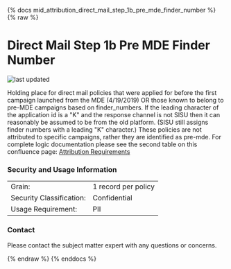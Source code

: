 {% docs mid_attribution_direct_mail_step_1b_pre_mde_finder_number %}
{% raw %}
# Direct Mail Step 1b Pre MDE Finder Number

![last updated](assets/update_badges/mid_attribution_direct_mail_step_1b_pre_mde_finder_number.svg)

Holding place for direct mail policies that were applied for before
the first campaign launched from the MDE (4/19/2019) OR those known 
to belong to pre-MDE campaigns based on finder_numbers. If the leading 
character of the application id is a "K" and the response channel is not
SISU then it can reasonably be assumed to be from the old platform. (SISU
still assigns finder numbers with a leading "K" character.) These
policies are not attributed to specific campaigns, rather they are identified
as pre-mde. For complete logic documentation please see the second table on
this confluence page: 
[Attribution Requirements](https://aaalife-data.atlassian.net/wiki/spaces/2PA/pages/5166366374/Attribution+2021+Requirements)

### Security and Usage Information
|     |     |
| --- | --- |
| Grain:                   | 1 record per policy|
| Security Classification: | Confidential |
| Usage Requirement:       | PII |

### Contact
Please contact the subject matter expert with any questions or concerns.

{% endraw %}
{% enddocs %}